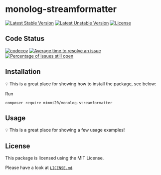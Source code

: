 # monolog-streamformatter

[![Latest Stable Version](https://poser.pugx.org/mimmi20/monolog-streamformatter/v/stable?format=flat-square)](https://packagist.org/packages/mimmi20/monolog-streamformatter)
[![Latest Unstable Version](https://poser.pugx.org/mimmi20/monolog-streamformatter/v/unstable?format=flat-square)](https://packagist.org/packages/mimmi20/monolog-streamformatter)
[![License](https://poser.pugx.org/mimmi20/monolog-streamformatter/license?format=flat-square)](https://packagist.org/packages/mimmi20/monolog-streamformatter)

## Code Status

[![codecov](https://codecov.io/gh/mimmi20/monolog-streamformatter/branch/master/graph/badge.svg)](https://codecov.io/gh/mimmi20/monolog-streamformatter)
[![Average time to resolve an issue](http://isitmaintained.com/badge/resolution/mimmi20/monolog-streamformatter.svg)](http://isitmaintained.com/project/mimmi20/monolog-streamformatter "Average time to resolve an issue")
[![Percentage of issues still open](http://isitmaintained.com/badge/open/mimmi20/monolog-streamformatter.svg)](http://isitmaintained.com/project/mimmi20/monolog-streamformatter "Percentage of issues still open")

## Installation

:bulb: This is a great place for showing how to install the package, see below:

Run

```shell
composer require mimmi20/monolog-streamformatter
```

## Usage

:bulb: This is a great place for showing a few usage examples!

## License

This package is licensed using the MIT License.

Please have a look at [`LICENSE.md`](LICENSE.md).
